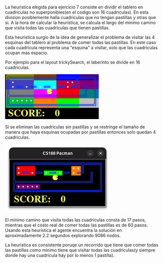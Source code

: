 La heuristica elegida para ejercicio 7 consiste en dividir el tablero en cuadriculas no superponibles(en el codigo son 16 cuadriculas). En esta division posiblemente halla cuadriculas que no tengan pastillas y otras que si. A la hora de calcular la heuristica, se calcula el largo del minimo camino que visita todas las cuadriculas que tienen pastillas.

Esta heuristica surgio de la idea de generalizar el problema de visitar las 4 esquinas del tablero al problema de comer todas las pastillas. En este caso cada cuadricula representa una "esquina" a visitar, solo que las cuadriculas ocupan mas espacio.

Por ejemplo para el layout trickySearch, el laberinto se divide en 16 cuadriculas.

![alt text](<Captura desde 2025-04-09 20-07-23.png>)

Si se eliminan las cuadriculas sin pastillas y se restringe el tamaño de manera
que haya esquinas ocupadas por pastillas entonces solo quedan 4 cuadriculas.

![alt text](image.png)

El minimo camino que visita todas las cuadriculas consta de 17 pasos, mientras
que el costo real de comer todas las pastillas es de 60 pasos. Usando esta 
heuristica el agente encuentra la solución en aproximadamente 2.2 segundos
explorando 9086 nodos.

La heuristica es consistente poruqe un recorrido que tiene que comer todas las
pastillas como minimo tiene que visitar todas las cuadriculas(y siempre donde
hay una cuadricula hay por lo menos 1 pastilla).